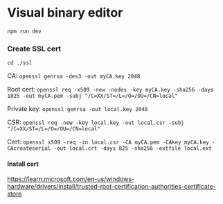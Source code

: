 # Visual binary editor

`npm run dev`

### Create SSL cert

`cd ./ssl`

CA:
`openssl genrsa -des3 -out myCA.key 2048`

Root cert:
`openssl req -x509 -new -nodes -key myCA.key -sha256 -days 1825 -out myCA.pem -subj "/C=XX/ST=/L=/O=/OU=/CN=local"`

Private key:
`openssl genrsa -out local.key 2048`

CSR:
`openssl req -new -key local.key -out local.csr -subj "/C=XX/ST=/L=/O=/OU=/CN=local"`

Cert:
`openssl x509 -req -in local.csr -CA myCA.pem -CAkey myCA.key -CAcreateserial -out local.crt -days 825 -sha256 -extfile local.ext`

#### Install cert

https://learn.microsoft.com/en-us/windows-hardware/drivers/install/trusted-root-certification-authorities-certificate-store